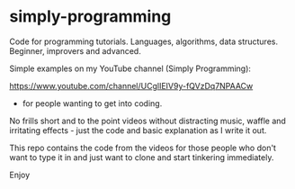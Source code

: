 # simply-programming
Code for programming tutorials. Languages, algorithms, data structures. Beginner, improvers and advanced.

Simple examples on my YouTube channel (Simply Programming):

https://www.youtube.com/channel/UCglIEIV9y-fQVzDq7NPAACw

- for people wanting to get into coding.

No frills short and to the point videos without distracting music, waffle and irritating effects - 
just the code and basic explanation as I write it out.

This repo contains the code from the videos for those people who don't want to type it in and just want to
clone and start tinkering immediately.

Enjoy
